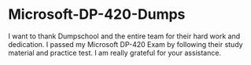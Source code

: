 # Microsoft-DP-420-Dumps
I want to thank Dumpschool and the entire team for their hard work and dedication. I passed my Microsoft DP-420 Exam by following their study material and practice test. I am really grateful for your assistance.

